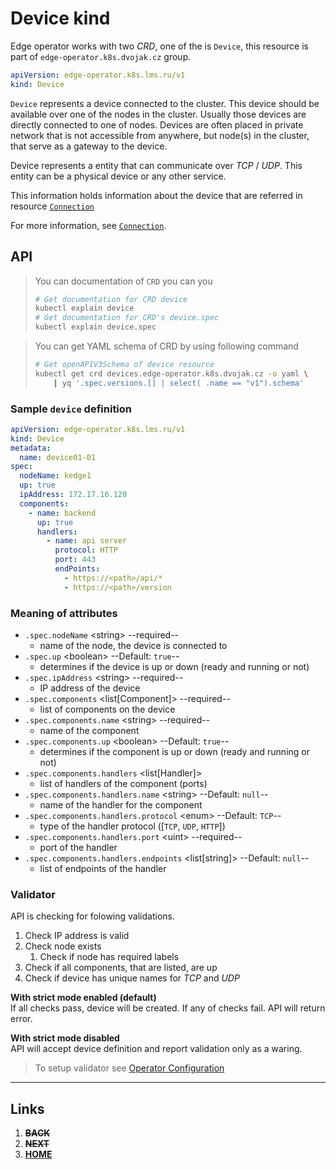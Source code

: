 # Device kind
Edge operator works with two *CRD*, one of the is `Device`, this resource is part of `edge-operator.k8s.dvojak.cz` group.
```yaml
apiVersion: edge-operator.k8s.lms.ru/v1
kind: Device
```
`Device` represents a device connected to the cluster. This device should be available over one of the nodes in the cluster. Usually those devices are directly connected to one of nodes. Devices are often placed in private network that is not accessible from anywhere, but node(s) in the cluster, that serve as a gateway to the device.

Device represents a entity that can communicate over *TCP* / *UDP*. This entity can be a physical device or any other service.

This information holds information about the device that are referred in resource [`Connection`](connection.md)

For more information, see [`Connection`](connection.md).

## API
> You can documentation of `CRD` you can you
> ```bash
> # Get documentation for CRD device
> kubectl explain device
> # Get documentation for CRD's device.spec
> kubectl explain device.spec
> ```

> You can get YAML schema of CRD by using following command
> ```bash
> # Get openAPIV3Schema of device resource
> kubectl get crd devices.edge-operator.k8s.dvojak.cz -o yaml \
>     | yq '.spec.versions.[] | select( .name == "v1").schema'
> ```

### Sample `device` definition
```yaml
apiVersion: edge-operator.k8s.lms.ru/v1
kind: Device
metadata:
  name: device01-01
spec:
  nodeName: kedge1
  up: true
  ipAddress: 172.17.16.120
  components:
    - name: backend
      up: true
      handlers:
        - name: api server
          protocol: HTTP
          port: 443
          endPoints:
            - https://<path>/api/*
            - https://<path>/version
```

### Meaning of attributes
- `.spec.nodeName` \<string\> --required--
    - name of the node, the device is connected to
- `.spec.up` \<boolean\> --Default: `true`--
    - determines if the device is up or down (ready and running or not)
- `.spec.ipAddress` \<string\> --required--
    - IP address of the device
- `.spec.components` \<list[Component]\> --required--
    - list of components on the device
- `.spec.components.name` \<string\> --required--
    - name of the component
- `.spec.components.up` \<boolean\> --Default: `true`--
    - determines if the component is up or down (ready and running or not)
- `.spec.components.handlers` \<list[Handler]\>
    - list of handlers of the component (ports)
- `.spec.components.handlers.name` \<string\> --Default: `null`--
    - name of the handler for the component
- `.spec.components.handlers.protocol` \<enum\> --Default: `TCP`--
    - type of the handler protocol ([`TCP`, `UDP`, `HTTP`])
- `.spec.components.handlers.port` \<uint\> --required--
    - port of the handler
- `.spec.components.handlers.endpoints` \<list[string]\> --Default: `null`--
    - list of endpoints of the handler

### Validator
API is checking for folowing validations.

1. Check IP address is valid
1. Check node exists
    1. Check if node has required labels
1. Check if all components, that are listed, are up
2. Check if device has unique names for *TCP* and *UDP*

**With strict mode enabled (default)**\
If all checks pass, device will be created. If any of checks fail. API will return error.

**With strict mode disabled**\
API will accept device definition and report validation only as a waring.

> To setup validator see [Operator Configuration](operator-configuration.md)

---
## Links
1. ~~**BACK**~~
1. ~~**NEXT**~~
1. [**HOME**](README.md)
